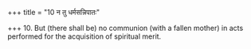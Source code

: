 +++
title = "10 न तु धर्मसन्निपातः"

+++
10. But (there shall be) no communion (with a fallen mother) in acts performed for the acquisition of spiritual merit.
